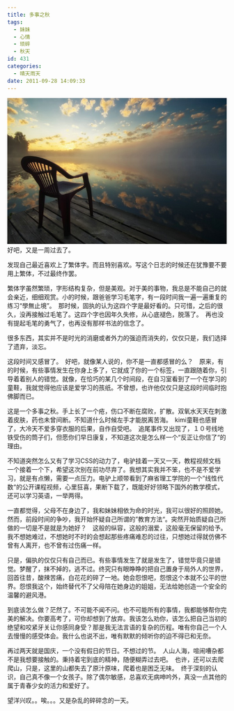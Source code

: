 ```yaml
---
title: 多事之秋
tags:
  - 妹妹
  - 心情
  - 琐碎
  - 秋天
id: 431
categories:
  - 晴天雨天
date: 2011-09-28 14:09:33
---
```


![](/images/troubled.jpg)
好吧，又是一周过去了。

发现自己最近喜欢上了繁体字。而且特别喜欢。写这个日志的时候还在犹豫要不要用上繁体，不过最终作罢。 

繁体字虽然繁琐，字形结构复杂，但是美观。对于美的事物，我总是不能自己的就会亲近，细细观赏。小的时候，跟爸爸学习毛笔字，有一段时间我一遍一遍重复的练习&ldquo;學無止境&rdquo;。　那时候，固执的认为这四个字是最好看的。只可惜，之后的很久，没再接触过毛笔了。这四个字也因年久失修，从心底褪色，脱落了。　再也没有提起毛笔的勇气了，也再没有那样书法的信念了。

很多东西，其实并不是时光的消磨或者外力的强迫而消失的，仅仅只是，我们选择了遗弃，淡忘。 

这段时间又感冒了。　好吧，就像某人说的，你不是一直都感冒的么？　原来，有的时候，有些事情发生在你身上多了，它就成了你的一个标签，一直跟随着你，引导着着别人的错觉。就像，在恰巧的某几个时间段，在自习室看到了一个在学习的童鞋，我就觉得他应该是爱学习的孩纸。不曾想，也许他仅仅只是这段时间临时抱佛脚而已。

这是一个多事之秋。手上长了一个疮，伤口不断在腐败，扩散。双氧水天天在刺激着皮肤，药也未曾间断。不知道什么时候左手才能脱离苦海。　kimi童鞋也感冒了，大冷天不爱多穿衣服的后果，自作自受吧。　追尾事件又出现了，１０号线地铁受伤的筒子们，但愿你们早日康复，不知道这次是怎么样一个&ldquo;反正让你信了&ldquo;的理由。

不知道突然怎么又有了学习CSS的动力了，电驴挂着一天又一天，教程视频文档一个接着一个下，希望这次别在前功尽弃了。我想其实我并不笨，也不是不爱学习，就是有点懒，需要一点压力。电驴上顺带看到了麻省理工学院的一个&rdquo;线性代数&ldquo;的公开课程视频，心里狂喜，果断下载了，既能好好领略下国外的教学模式，还可以学习英语，一举两得。

一直都觉得，父母不在身边了，我和妹妹相依为命的时光，我可以很好的照顾她。　然而，前段时间的争吵，我开始怀疑自己所谓的&rdquo;教育方法&ldquo;。突然开始质疑自己所做的一切是不是就是为她好？　这般的纵容，这般的溺爱，这般毫无保留的给予。我不想她难过，不想她时不时的会想起那些疼痛难忍的过往，只想她过得就仿佛不曾有人离开，也不曾有过伤痛一样。 

只是，偏执的仅仅只有自己而已。有些事情发生了就是发生了，错觉毕竟只是错觉。梦醒了，抹不掉的，逃不过。终究只有眼睁睁的把自己置身于局外人的世界，回首往昔，酸辣苦痛，白花花的碎了一地。她会怨恨吧，怨恨这个本就不公平的世界。怨恨我这个，始终替代不了父母陪在她身边的姐姐，无法给她创造一个安全的温馨的避风港。

到底该怎么做？茫然了。不可能不闻不问。也不可能所有的事情，我都能够帮你完美的解决。你要高考了，可你却想到了放弃。我该怎么劝你，该怎么把自己当初的绝望和咬紧牙关让你感同身受？那是我无法言语的复杂的历程。唯有你自己一个人去慢慢的感受体会。我什么也说不出，唯有默默的倾听你的迫不得已和无奈。 

再过两天就是国庆，一个没有假日的节日。不想过的节。　人山人海，喧闹嘈杂都不是我想要接触的。秉持着宅到底的精神，随便糊弄过去吧。　也许，还可以去爬爬山，只是，这里的山都失去了原汁原味，爬着也是困乏无味。　终于深刻的认识，自己真不像一个女孩子。除了偶尔敏感，总喜欢无病呻吟外，真没一点其他的属于青春少女的活力和爱好了。

望洋兴叹。。唉。。。又是杂乱的碎碎念的一天。
